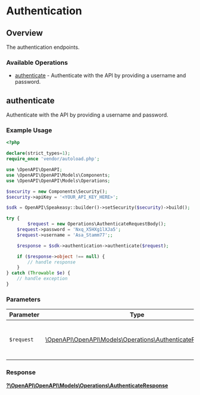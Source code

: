# Authentication


## Overview

The authentication endpoints.

### Available Operations

* [authenticate](#authenticate) - Authenticate with the API by providing a username and password.

## authenticate

Authenticate with the API by providing a username and password.

### Example Usage

```php
<?php

declare(strict_types=1);
require_once 'vendor/autoload.php';

use \OpenAPI\OpenAPI;
use \OpenAPI\OpenAPI\Models\Components;
use \OpenAPI\OpenAPI\Models\Operations;

$security = new Components\Security();
$security->apiKey = '<YOUR_API_KEY_HERE>';

$sdk = OpenAPI\Speakeasy::builder()->setSecurity($security)->build();

try {
        $request = new Operations\AuthenticateRequestBody();
    $request->password = 'Nxq_X5HXg1lXJa5';
    $request->username = 'Asa_Stamm77';;

    $response = $sdk->authentication->authenticate($request);

    if ($response->object !== null) {
        // handle response
    }
} catch (Throwable $e) {
    // handle exception
}
```

### Parameters

| Parameter                                                                                                        | Type                                                                                                             | Required                                                                                                         | Description                                                                                                      |
| ---------------------------------------------------------------------------------------------------------------- | ---------------------------------------------------------------------------------------------------------------- | ---------------------------------------------------------------------------------------------------------------- | ---------------------------------------------------------------------------------------------------------------- |
| `$request`                                                                                                       | [\OpenAPI\OpenAPI\Models\Operations\AuthenticateRequestBody](../../Models/Operations/AuthenticateRequestBody.md) | :heavy_check_mark:                                                                                               | The request object to use for the request.                                                                       |


### Response

**[?\OpenAPI\OpenAPI\Models\Operations\AuthenticateResponse](../../Models/Operations/AuthenticateResponse.md)**

